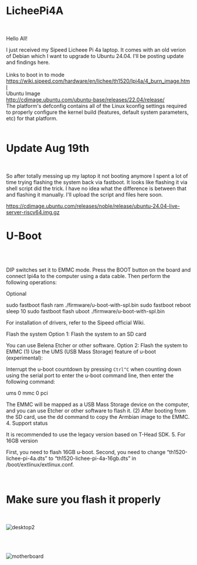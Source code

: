 # LicheePi4A
<br>


Hello All!

I just received my Sipeed Licheee Pi 4a laptop. It comes with an old verion of Debian which I want to upgrade to 
Ubuntu 24.04. I'll be posting update and findings here.
<br>
<br>
Links to boot in to mode<br>
https://wiki.sipeed.com/hardware/en/lichee/th1520/lpi4a/4_burn_image.html
<br>
Ubuntu Image
<br>
http://cdimage.ubuntu.com/ubuntu-base/releases/22.04/release/
<br>
The platform's defconfig contains all of the Linux kconfig settings required to properly configure the kernel build (features, default system parameters, etc) for that platform.
<br>
<br>
# Update Aug 19th

<br>

So after totally messing up my laptop it not booting anymore I spent a lot of time trying flashing the system back via fastboot. It looks like flashing it via shell script did the trick. I have no idea what the difference is between that and flashing it manually. I'll upload the script and files here soon.
<br>

https://cdimage.ubuntu.com/releases/noble/release/ubuntu-24.04-live-server-riscv64.img.gz

# U-Boot
<br>
<br>

DIP switches set it to EMMC mode. Press the BOOT button on the board and connect lpi4a to the computer using a data cable. Then perform the following operations:

Optional

sudo fastboot flash ram ./firmware/u-boot-with-spl.bin
sudo fastboot reboot
sleep 10
sudo fastboot flash uboot ./firmware/u-boot-with-spl.bin 


For installation of drivers, refer to the Sipeed official Wiki.

Flash the system
Option 1: Flash the system to an SD card

You can use Belena Etcher or other software.
Option 2: Flash the system to EMMC
(1) Use the UMS (USB Mass Storage) feature of u-boot (experimental):

Interrupt the u-boot countdown by pressing `Ctrl^C` when counting down using the serial port to enter the u-boot command line, then enter the following command:

ums 0 mmc 0 pci 

The EMMC will be mapped as a USB Mass Storage device on the computer, and you can use Etcher or other software to flash it.
(2) After booting from the SD card, use the dd command to copy the Armbian image to the EMMC.
4. Support status

It is recommended to use the legacy version based on T-Head SDK.
5. For 16GB version

First, you need to flash 16GB u-boot.
Second, you need to change “th1520-lichee-pi-4a.dts” to “th1520-lichee-pi-4a-16gb.dts” in /boot/extlinux/extlinux.conf.

<br>

# Make sure you flash it properly
<br>


![desktop2](https://github.com/user-attachments/assets/ee8af285-b21d-43fd-8118-ef6123fbcb82)

<br>
<br>

![motherboard](https://github.com/user-attachments/assets/784c73ae-b4b3-4529-b4cf-e71c9f4525b4)
